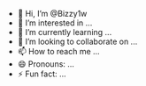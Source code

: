 - 👋 Hi, I’m @Bizzy1w
- 👀 I’m interested in ...
- 🌱 I’m currently learning ...
- 💞️ I’m looking to collaborate on ...
- 📫 How to reach me ...
- 😄 Pronouns: ...
- ⚡ Fun fact: ...

<!---
Bizzy1w/Bizzy1w is a ✨ special ✨ repository because its `README.md` (this file) appears on your GitHub profile.
You can click the Preview link to take a look at your changes.
--->
